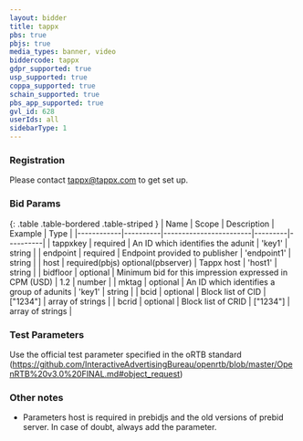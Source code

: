 ```yaml
---
layout: bidder
title: tappx
pbs: true
pbjs: true
media_types: banner, video
biddercode: tappx
gdpr_supported: true
usp_supported: true
coppa_supported: true
schain_supported: true
pbs_app_supported: true
gvl_id: 628
userIds: all
sidebarType: 1
---
```


### Registration

Please contact tappx@tappx.com to get set up.

### Bid Params

{: .table .table-bordered .table-striped }
| Name       | Scope    | Description            | Example | Type     |
|------------|----------|------------------------|---------|----------|
| tappxkey | required | An ID which identifies the adunit | 'key1' | string |
| endpoint | required | Endpoint provided to publisher | 'endpoint1' | string |
| host | required(pbjs) optional(pbserver) | Tappx host | 'host1' | string |
| bidfloor | optional | Minimum bid for this impression expressed in CPM (USD) | 1.2 | number |
| mktag | optional | An ID which identifies a group of adunits | 'key1' | string |
| bcid | optional | Block list of CID | ["1234"] | array of strings |
| bcrid | optional | Block list of CRID | ["1234"] | array of strings |

### Test Parameters

Use the official test parameter specified in the oRTB standard (https://github.com/InteractiveAdvertisingBureau/openrtb/blob/master/OpenRTB%20v3.0%20FINAL.md#object_request)

### Other notes
- Parameters host is required in prebidjs and the old versions of prebid server. In case of doubt, always add the parameter.
